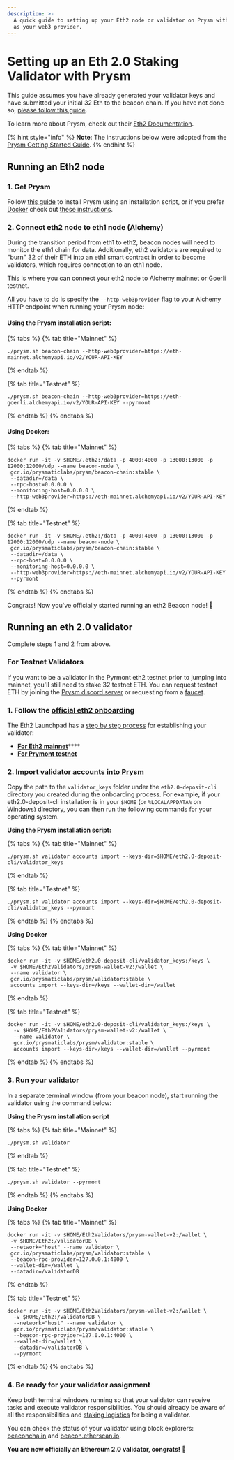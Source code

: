 ```yaml
---
description: >-
  A quick guide to setting up your Eth2 node or validator on Prysm with Alchemy
  as your web3 provider.
---
```


# Setting up an Eth 2.0 Staking Validator with Prysm

This guide assumes you have already generated your validator keys and have submitted your initial 32 Eth to the beacon chain. If you have not done so, [please follow this guide](https://docs.alchemy.com/alchemy/guides/running-an-eth2-node-with-alchemy).

To learn more about Prysm, check out their [Eth2 Documentation](https://docs.prylabs.network/docs/getting-started).

{% hint style="info" %}
**Note**: The instructions below were adopted from the [Prysm Getting Started Guide](https://docs.prylabs.network/docs/mainnet/joining-eth2).
{% endhint %}

## Running an Eth2 node <a href="#running-an-eth-2-node" id="running-an-eth-2-node"></a>

### 1. Get Prysm <a href="#s-1-get-prysm" id="s-1-get-prysm"></a>

Follow [this guide](https://docs.prylabs.network/docs/install/install-with-script/) to install Prysm using an installation script, or if you prefer [Docker](https://docs.docker.com/get-docker/) check out [these instructions](https://docs.prylabs.network/docs/install/install-with-docker/).

### 2. Connect eth2 node to eth1 node (Alchemy) <a href="#s-2-connect-eth-2-node-to-eth-1-node-alchemy" id="s-2-connect-eth-2-node-to-eth-1-node-alchemy"></a>

During the transition period from eth1 to eth2, beacon nodes will need to monitor the eth1 chain for data. Additionally, eth2 validators are required to "burn" 32 of their ETH into an eth1 smart contract in order to become validators, which requires connection to an eth1 node.

This is where you can connect your eth2 node to Alchemy mainnet or Goerli testnet.

All you have to do is specify the `--http-web3provider` flag to your Alchemy HTTP endpoint when running your Prysm node:

#### Using the Prysm installation script: <a href="#using-the-prysm-installation-script" id="using-the-prysm-installation-script"></a>

{% tabs %}
{% tab title="Mainnet" %}
```
./prysm.sh beacon-chain --http-web3provider=https://eth-mainnet.alchemyapi.io/v2/YOUR-API-KEY
```
{% endtab %}

{% tab title="Testnet" %}
```
./prysm.sh beacon-chain --http-web3provider=https://eth-goerli.alchemyapi.io/v2/YOUR-API-KEY --pyrmont
```
{% endtab %}
{% endtabs %}

#### Using Docker:

{% tabs %}
{% tab title="Mainnet" %}
```
docker run -it -v $HOME/.eth2:/data -p 4000:4000 -p 13000:13000 -p 12000:12000/udp --name beacon-node \
 gcr.io/prysmaticlabs/prysm/beacon-chain:stable \
 --datadir=/data \
 --rpc-host=0.0.0.0 \
 --monitoring-host=0.0.0.0 \
 --http-web3provider=https://eth-mainnet.alchemyapi.io/v2/YOUR-API-KEY
```
{% endtab %}

{% tab title="Testnet" %}
```
docker run -it -v $HOME/.eth2:/data -p 4000:4000 -p 13000:13000 -p 12000:12000/udp --name beacon-node \
 gcr.io/prysmaticlabs/prysm/beacon-chain:stable \
 --datadir=/data \
 --rpc-host=0.0.0.0 \
 --monitoring-host=0.0.0.0 \
 --http-web3provider=https://eth-mainnet.alchemyapi.io/v2/YOUR-API-KEY
 --pyrmont
```
{% endtab %}
{% endtabs %}

Congrats! Now you've officially started running an eth2 Beacon node! 🎉

## Running an eth 2.0 validator <a href="#running-an-eth-2-0-validator" id="running-an-eth-2-0-validator"></a>

Complete steps 1 and 2 from above.

### For Testnet Validators

If you want to be a validator in the Pyrmont eth2 testnet prior to jumping into mainnet, you'll still need to stake 32 testnet ETH. You can request testnet ETH by joining the [Prysm discord server](https://discord.com/invite/hmq4y2P) or requesting from a [faucet](https://goerli-faucet.slock.it).

### 1. Follow the [official eth2 onboarding](https://launchpad.ethereum.org/overview) <a href="#s-3-follow-the-official-eth-2-onboarding" id="s-3-follow-the-official-eth-2-onboarding"></a>

The Eth2 Launchpad has a [step by step process](https://launchpad.ethereum.org/overview) for establishing your validator:

* [**For Eth2 mainnet**](https://launchpad.ethereum.org/overview)\*\*\*\*
* [**For Prymont testnet**](https://pyrmont.launchpad.ethereum.org/overview)

### 2. [Import validator accounts into Prysm](https://docs.prylabs.network/docs/mainnet/joining-eth2#step-5-import-your-validator-accounts-into-prysm) <a href="#s-4-import-validator-accounts-into-prysm" id="s-4-import-validator-accounts-into-prysm"></a>

Copy the path to the `validator_keys` folder under the `eth2.0-deposit-cli` directory you created during the onboarding process. For example, if your eth2.0-deposit-cli installation is in your `$HOME` (or `%LOCALAPPDATA%` on Windows) directory, you can then run the following commands for your operating system.

**Using the Prysm installation script:**

{% tabs %}
{% tab title="Mainnet" %}
```
./prysm.sh validator accounts import --keys-dir=$HOME/eth2.0-deposit-cli/validator_keys
```
{% endtab %}

{% tab title="Testnet" %}
```
./prysm.sh validator accounts import --keys-dir=$HOME/eth2.0-deposit-cli/validator_keys --pyrmont
```
{% endtab %}
{% endtabs %}

**Using Docker**

{% tabs %}
{% tab title="Mainnet" %}
```
docker run -it -v $HOME/eth2.0-deposit-cli/validator_keys:/keys \
 -v $HOME/Eth2Validators/prysm-wallet-v2:/wallet \
 --name validator \
 gcr.io/prysmaticlabs/prysm/validator:stable \
 accounts import --keys-dir=/keys --wallet-dir=/wallet
```
{% endtab %}

{% tab title="Testnet" %}
```
docker run -it -v $HOME/eth2.0-deposit-cli/validator_keys:/keys \
  -v $HOME/Eth2Validators/prysm-wallet-v2:/wallet \
  --name validator \
  gcr.io/prysmaticlabs/prysm/validator:stable \
  accounts import --keys-dir=/keys --wallet-dir=/wallet --pyrmont
```
{% endtab %}
{% endtabs %}

### 3. Run your validator <a href="#s-5-run-your-validator" id="s-5-run-your-validator"></a>

In a separate terminal window (from your beacon node), start running the validator using the command below:

**Using the Prysm installation script**

{% tabs %}
{% tab title="Mainnet" %}
```
./prysm.sh validator
```
{% endtab %}

{% tab title="Testnet" %}
```
./prysm.sh validator --pyrmont
```
{% endtab %}
{% endtabs %}

**Using Docker**

{% tabs %}
{% tab title="Mainnet" %}
```
docker run -it -v $HOME/Eth2Validators/prysm-wallet-v2:/wallet \
 -v $HOME/Eth2:/validatorDB \
 --network="host" --name validator \
 gcr.io/prysmaticlabs/prysm/validator:stable \
 --beacon-rpc-provider=127.0.0.1:4000 \
 --wallet-dir=/wallet \
 --datadir=/validatorDB
```
{% endtab %}

{% tab title="Testnet" %}
```
docker run -it -v $HOME/Eth2Validators/prysm-wallet-v2:/wallet \
  -v $HOME/Eth2:/validatorDB \
  --network="host" --name validator \
  gcr.io/prysmaticlabs/prysm/validator:stable \
  --beacon-rpc-provider=127.0.0.1:4000 \
  --wallet-dir=/wallet \
  --datadir=/validatorDB \
  --pyrmont
```
{% endtab %}
{% endtabs %}

### 4. Be ready for your validator assignment <a href="#s-6-be-ready-for-your-validator-assignment" id="s-6-be-ready-for-your-validator-assignment"></a>

Keep both terminal windows running so that your validator can receive tasks and execute validator responsibilities. You should already be aware of all the responsibilities and [staking logistics](https://docs.ethhub.io/ethereum-roadmap/ethereum-2.0/proof-of-stake/#staking-logistics) for being a validator.

You can check the status of your validator using block explorers: [beaconcha.in](https://beaconcha.in) and [beacon.etherscan.io](https://beacon.etherscan.io).

**You are now officially an Ethereum 2.0 validator, congrats!** 🎉
